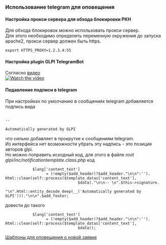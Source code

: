 ### Использование telegram для оповещения  
#### Настройка прокси сервера для обхода блокировки РКН  
Для обхода блокировок можно использовать прокси сервер.  
Для этого необходимо определить переменную окружения до запуска apache2, прокси сервер должен  быть https.  
```
export HTTPS_PROXY=1.2.3.4:55
```
#### Настройка plugin GLPI TelegramBot  
Согласно [видео](https://www.youtube.com/watch?v=TKqIpIaAIAE)    
[![Watch the video](http://img.youtube.com/vi/TKqIpIaAIAE/0.jpg)](https://www.youtube.com/watch?v=TKqIpIaAIAE)  

#### Подавление подписи в telegram  
При настройках по умолчанию в сообщениях telegram добавляется подпись вида  
```

-- 

Automatically generated by GLPI
```
что сильно добавляет в прокрутке к сообщениям telegram.  
Из интерфейса нет возможности убрать эту надпись  - это позиция авторов glpi.   
Но можно поправить исходный код, для этого в файле *root glpi/inc/notificationtemplate.class.php* код  
```
            $lang['content_text']
                  = (!empty($add_header)?$add_header."\n\n":'').                    Html::clean(self::process($template_datas['content_text'],
                                $data)."\n\n-- \n".$this->signature.
                                      "\n".Html::entity_decode_deep(__('Automatically generated by GLPI')))."\n\n".$add_footer;
```
довести до такого
```
            $lang['content_text']
                  = (!empty($add_header)?$add_header."\n\n":'').                    Html::clean(self::process($template_datas['content_text'],
                                $data));
```

[Шаблоны для оповещения о новой заявке  ](https://github.com/ErshovSergey/glpi_docker-compose/blob/master/doc/TelegramMessageTemplate.md)  

